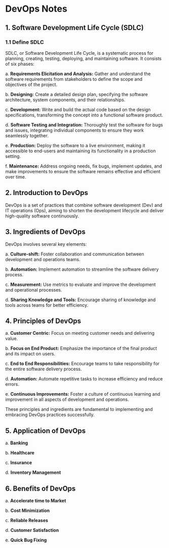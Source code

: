 # DevOps Notes

## 1. Software Development Life Cycle (SDLC)

### 1.1 Define SDLC

SDLC, or Software Development Life Cycle, is a systematic process for planning, creating, testing, deploying, and maintaining software. It consists of six phases:

a. **Requirements Elicitation and Analysis:** Gather and understand the software requirements from stakeholders to define the scope and objectives of the project.

b. **Designing:** Create a detailed design plan, specifying the software architecture, system components, and their relationships.

c. **Development:** Write and build the actual code based on the design specifications, transforming the concept into a functional software product.

d. **Software Testing and Integration:** Thoroughly test the software for bugs and issues, integrating individual components to ensure they work seamlessly together.

e. **Production:** Deploy the software to a live environment, making it accessible to end-users and maintaining its functionality in a production setting.

f. **Maintenance:** Address ongoing needs, fix bugs, implement updates, and make improvements to ensure the software remains effective and efficient over time.

## 2. Introduction to DevOps

DevOps is a set of practices that combine software development (Dev) and IT operations (Ops), aiming to shorten the development lifecycle and deliver high-quality software continuously.

## 3. Ingredients of DevOps

DevOps involves several key elements:

a. **Culture-shift:** Foster collaboration and communication between development and operations teams.

b. **Automation:** Implement automation to streamline the software delivery process.

c. **Measurement:** Use metrics to evaluate and improve the development and operational processes.

d. **Sharing Knowledge and Tools:** Encourage sharing of knowledge and tools across teams for better efficiency.

## 4. Principles of DevOps

a. **Customer Centric:** Focus on meeting customer needs and delivering value.

b. **Focus on End Product:** Emphasize the importance of the final product and its impact on users.

c. **End to End Responsibilities:** Encourage teams to take responsibility for the entire software delivery process.

d. **Automation:** Automate repetitive tasks to increase efficiency and reduce errors.

e. **Continuous Improvements:** Foster a culture of continuous learning and improvement in all aspects of development and operations.

These principles and ingredients are fundamental to implementing and embracing DevOps practices successfully.

## 5. Application of DevOps

a. **Banking**

b. **Healthcare**

c. **Insurance**

d. **Inventory Management**

## 6. Benefits of DevOps

a. **Accelerate time to Market**

b. **Cost Minimization**

c. **Reliable Releases**

d. **Customer Satisfaction**

e. **Quick Bug Fixing**

